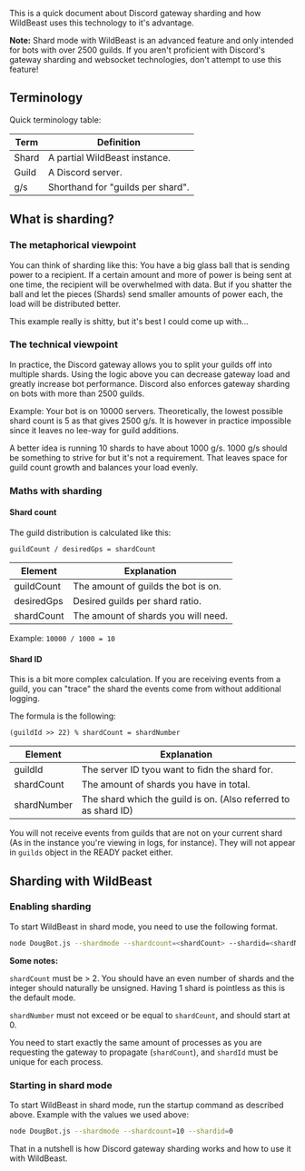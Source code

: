 This is a quick document about Discord gateway sharding and how WildBeast uses this technology to it's advantage.

**Note:** Shard mode with WildBeast is an advanced feature and only intended for bots with over 2500 guilds. If you aren't proficient with Discord's gateway sharding and websocket technologies, don't attempt to use this feature!

## Terminology
Quick terminology table:

Term | Definition
---- | ----------
Shard | A partial WildBeast instance.
Guild | A Discord server.
g/s | Shorthand for "guilds per shard".
   
## What is sharding?

### The metaphorical viewpoint

You can think of sharding like this: You have a big glass ball that is sending power to a recipient. If a certain amount and more of power is being sent at one time, the recipient will be overwhelmed with data. But if you shatter the ball and let the pieces (Shards) send smaller amounts of power each, the load will be distributed better.

This example really is shitty, but it's best I could come up with...

### The technical viewpoint

In practice, the Discord gateway allows you to split your guilds off into multiple shards. Using the logic above you can decrease gateway load and greatly increase bot performance. Discord also enforces gateway sharding on bots with more than 2500 guilds.

Example: Your bot is on 10000 servers. Theoretically, the lowest possible shard count is 5 as that gives 2500 g/s. It is however in practice impossible since it leaves no lee-way for guild additions.

A better idea is running 10 shards to have about 1000 g/s. 1000 g/s should be something to strive for but it's not a requirement. That leaves space for guild count growth and balances your load evenly.

### Maths with sharding

#### Shard count

The guild distribution is calculated like this:

`guildCount / desiredGps = shardCount`

Element    | Explanation
---------- | -----------
guildCount | The amount of guilds the bot is on.
desiredGps | Desired guilds per shard ratio.
shardCount | The amount of shards you will need.

Example: `10000 / 1000 = 10`

#### Shard ID

This is a bit more complex calculation. If you are receiving events from a guild, you can "trace" the shard the events come from without additional logging.

The formula is the following:

`(guildId >> 22) % shardCount = shardNumber`

Element | Explanation
------- | -----------
guildId | The server ID tyou want to fidn the shard for.
shardCount | The amount of shards you have in total.
shardNumber | The shard which the guild is on. (Also referred to as shard ID)

You will not receive events from guilds that are not on your current shard (As in the instance you're viewing in logs, for instance). They will not appear in `guilds` object in the READY packet either.

## Sharding with WildBeast

### Enabling sharding

To start WildBeast in shard mode, you need to use the following format.

```bash
node DougBot.js --shardmode --shardcount=<shardCount> --shardid=<shardNumber>
```

**Some notes:**

`shardCount` must be > 2. You should have an even number of shards and the integer should naturally be unsigned. Having 1 shard is pointless as this is the default mode.

`shardNumber` must not exceed or be equal to `shardCount`, and should start at 0.

You need to start exactly the same amount of processes as you are requesting the gateway to propagate (`shardCount`), and `shardId` must be unique for each process.

### Starting in shard mode

To start WildBeast in shard mode, run the startup command as described above. Example with the values we used above:

```bash
node DougBot.js --shardmode --shardcount=10 --shardid=0
```

That in a nutshell is how Discord gateway sharding works and how to use it with WildBeast.
